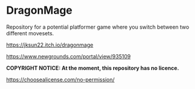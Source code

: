 # DragonMage
Repository for a potential platformer game where you switch between two different movesets.

https://jksun22.itch.io/dragonmage

https://www.newgrounds.com/portal/view/935109

**COPYRIGHT NOTICE: At the moment, this repository has no licence.**

https://choosealicense.com/no-permission/
